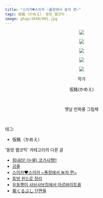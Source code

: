 ```yaml
---
title: "스이카♥스이카 ~풀장에서 놀자 편~"
tags: 仮銘（かめえ） 동방_웹코믹
image: ghap/2648/001.jpg
---
```

<div class="article">
<p style="text-align: center; clear: none; float: none;"><img src="{{ site.nasurl }}/ghap/2648/001.jpg"/></p>
<p style="text-align: center; clear: none; float: none;"><img src="{{ site.nasurl }}/ghap/2648/002.jpg"/></p>
<p style="text-align: center; clear: none; float: none;"><img src="{{ site.nasurl }}/ghap/2648/003.jpg"/></p>
<p style="text-align: center; clear: none; float: none;"><img src="{{ site.nasurl }}/ghap/2648/004.jpg"/></p>
<p style="text-align: center; clear: none; float: none;"><img src="{{ site.nasurl }}/ghap/2648/005.jpg"/></p>
<p style="text-align: center; clear: none; float: none;">작가</p>
<p style="text-align: center; clear: none; float: none;">仮銘(かめえ)</p>
<p style="text-align: center; clear: none; float: none;"><br/></p>
<p style="text-align: center; clear: none; float: none;">옛날 만화풍 그림체</p>
<p><br/></p>
</div><div class="tagTrail">
<p>태그: </p>
<ul>
<li>仮銘（かめえ）</li>
</ul>
</div><div class="another">
<p>'동방 웹코믹' 카테고리의 다른 글</p>
<ul>
<li><a href="/2016-10-26-ghap_2690">힘내라! (눈물) 코가사쨩!!</a></li>
<li><a href="/2016-10-21-ghap_2657">금줄</a></li>
<li><a href="/2016-10-19-ghap_2648">스이카♥스이카 ~풀장에서 놀자 편~</a></li>
<li><a href="/2016-10-19-ghap_2647">동방 원드로 정리</a></li>
<li><a href="/2016-10-19-ghap_2644">우동쨩이 샤브샤브집에서 아르바이트를</a></li>
<li><a href="/2016-10-19-ghap_2635">紫くるぶし 단편들</a></li>
</ul>
</div><div class="cb_module cb_fluid">
<div class="cb_wrt cb_profile">
</div><!-- commentList close -->
</div>